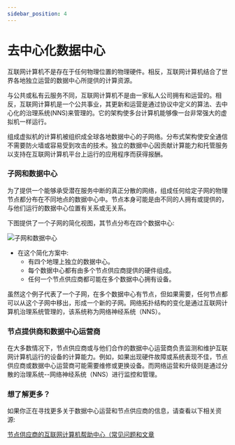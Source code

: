 ```yaml
---
sidebar_position: 4
---
```


# 去中心化数据中心


互联网计算机不是存在于任何物理位置的物理硬件。相反，互联网计算机结合了世界各地独立运营的数据中心所提供的计算资源。

与公共或私有云服务不同，互联网计算机不是由一家私人公司拥有和运营的。相反，互联网计算机是一个公共事业，其更新和运营是通过协议中定义的算法、去中心化的治理系统(NNS)来管理的。它的架构使多台计算机能够像一台非常强大的虚拟机一样运行。

组成虚拟机的计算机被组织成全球各地数据中心的子网络。分布式架构使安全通信不需要防火墙或容易受到攻击的技术。独立的数据中心因贡献计算能力和托管服务以支持在互联网计算机平台上运行的应用程序而获得报酬。


### 子网和数据中心


为了提供一个能够承受潜在服务中断的真正分散的网络，组成任何给定子网的物理节点都分布在不同地点的数据中心中。节点本身可能是由不同的人拥有或提供的，与他们运行的数据中心位置有关系或无关系。

下图提供了一个子网的简化视图，其节点分布在四个数据中心:

![子网和数据中心](https://gateway.pinata.cloud/ipfs/QmdYyhCqFpJ1ys9uZPvBkiuKGmNf8vACehiDjXAHZyCwYT)


+ 在这个简化方案中:
    + 有四个地理上独立的数据中心。
    + 每个数据中心都有由多个节点供应商提供的硬件组成。
    + 任何一个节点供应商都可能在多个数据中心拥有设备。

虽然这个例子代表了一个子网，在多个数据中心有节点，但如果需要，任何节点都可以从这个子网中移出，形成一个新的子网。网络拓扑结构的变化是通过互联网计算机治理系统管理的，该系统称为网络神经系统（NNS）。


### 节点提供商和数据中心运营商

在大多数情况下，节点供应商或与他们合作的数据中心运营商负责监测和维护互联网计算机运行的设备的计算能力。例如，如果出现硬件故障或系统表现不佳，节点供应商或数据中心运营商可能需要维修或更换设备。而网络运营和升级则是通过分散的治理系统--网络神经系统（NNS）进行监控和管理。

### 想了解更多？

如果你正在寻找更多关于数据中心运营和节点供应商的信息，请查看以下相关资源:

[节点供应商的互联网计算机帮助中心（常见问题和文章](https://sdk.dfinity.org/docs/developers-guide/concepts/data-centers.html)